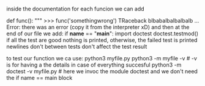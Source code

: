 inside the documentation for each funcion we can add 

def func():
    """
    >>> func('somethingwrong')
    TRaceback blbabalbalbalbalb
    ...
    Error: there was an error (copy it from the interpreter xD)
and then at the end of our file we add:
if __name__ == "__main__":
    import doctest
    doctest.testmod()
if all the test are good nothing is printed, otherwise, the failed test is printed
newlines don't between tests don't affect the test result

to test our function we ca use:
python3 myfile.py
python3 -m myfile -v  # -v is for having a the details in case of everything succesful
python3 -m doctest -v myfile.py # here we invoc the module doctest and we don't need the if name == main block


